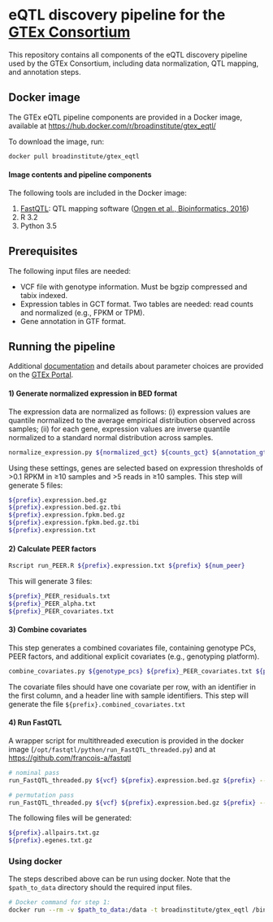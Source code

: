 <!-- Author: Francois Aguet -->
# eQTL discovery pipeline for the [GTEx Consortium](www.gtexportal.org)

This repository contains all components of the eQTL discovery pipeline used by the GTEx Consortium, including data normalization, QTL mapping, and annotation steps.

## Docker image
The GTEx eQTL pipeline components are provided in a Docker image, available at https://hub.docker.com/r/broadinstitute/gtex_eqtl/

To download the image, run:
```bash
docker pull broadinstitute/gtex_eqtl
```

#### Image contents and pipeline components
The following tools are included in the Docker image:

1. [FastQTL](https://github.com/francois-a/fastqtl): QTL mapping software ([Ongen et al., Bioinformatics, 2016](http://bioinformatics.oxfordjournals.org/content/32/10/1479.abstract))
2. R 3.2
3. Python 3.5

## Prerequisites
The following input files are needed:

* VCF file with genotype information. Must be bgzip compressed and tabix indexed.
* Expression tables in GCT format. Two tables are needed: read counts and normalized (e.g., FPKM or TPM).
* Gene annotation in GTF format.


## Running the pipeline
Additional [documentation](http://gtexportal.org/home/documentationPage#staticTextAnalysisMethods) and details about parameter choices are provided on the [GTEx Portal](gtexportal.org).

#### 1) Generate normalized expression in BED format
The expression data are normalized as follows: (i) expression values are quantile normalized to the average empirical distribution observed across samples; (ii) for each gene, expression values are inverse quantile normalized to a standard normal distribution across samples.
```bash
normalize_expression.py ${normalized_gct} ${counts_gct} ${annotation_gtf} ${vcf} ${prefix} --expression_threshold 0.1 --count_threshold 5 --min_samples 10
```
Using these settings, genes are selected based on expression thresholds of >0.1 RPKM in ≥10 samples and >5 reads in ≥10 samples. This step will generate 5 files:

```bash
${prefix}.expression.bed.gz
${prefix}.expression.bed.gz.tbi
${prefix}.expression.fpkm.bed.gz
${prefix}.expression.fpkm.bed.gz.tbi
${prefix}.expression.txt
```

#### 2) Calculate PEER factors
```bash
Rscript run_PEER.R ${prefix}.expression.txt ${prefix} ${num_peer}
```
This will generate 3 files:
```bash
${prefix}_PEER_residuals.txt
${prefix}_PEER_alpha.txt
${prefix}_PEER_covariates.txt
```

#### 3) Combine covariates
This step generates a combined covariates file, containing genotype PCs, PEER factors, and additional explicit covariates (e.g., genotyping platform).
```bash
combine_covariates.py ${genotype_pcs} ${prefix}_PEER_covariates.txt ${prefix} --add_covariates ${explicit_cov}
```
The covariate files should have one covariate per row, with an identifier in the first column, and a header line with sample identifiers. This step will generate the file `${prefix}.combined_covariates.txt`

#### 4) Run FastQTL
A wrapper script for multithreaded execution is provided in the docker image (`/opt/fastqtl/python/run_FastQTL_threaded.py`) and at https://github.com/francois-a/fastqtl
```bash
# nominal pass
run_FastQTL_threaded.py ${vcf} ${prefix}.expression.bed.gz ${prefix} --covariates ${prefix}.combined_covariates.txt --window 1e6 --ma_sample_threshold 10 --maf_threshold 0.01 --chunks 100 --threads 12

# permutation pass
run_FastQTL_threaded.py ${vcf} ${prefix}.expression.bed.gz ${prefix} --covariates ${prefix}.combined_covariates.txt --permute 1000 10000 --window 1e6 --ma_sample_threshold 10 --maf_threshold 0.01 --chunks 100 --threads 16
```
The following files will be generated:
```bash
${prefix}.allpairs.txt.gz
${prefix}.egenes.txt.gz
```

### Using docker
The steps described above can be run using docker. Note that the `$path_to_data` directory should the required input files.

```bash
# Docker command for step 1:
docker run --rm -v $path_to_data:/data -t broadinstitute/gtex_eqtl /bin/bash -c "/src/normalize_expression.py /data/${normalized_gct} /data/${counts_gct} /data/${annotation_gtf} /data/${vcf} ${prefix} --expression_threshold 0.1 --count_threshold 5 --min_samples 10"
```
